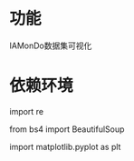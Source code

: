 # 功能
IAMonDo数据集可视化

# 依赖环境

import re

from bs4 import BeautifulSoup

import matplotlib.pyplot as plt
